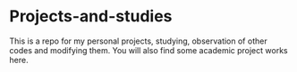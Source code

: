 # Projects-and-studies
This is a repo for my personal projects, studying, observation of other codes and modifying them. You will also find some academic project works here. 
